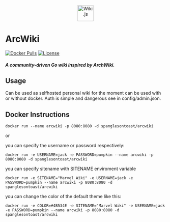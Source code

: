 <div align="center">

<picture>
  <img alt="Wiki.js" src="https://cdn.jsdelivr.net/gh/ArcWiki/ArcWiki@2221be3f4becabe2d61d9da0e9d5114979f7a2be/assets/images/arcwiki.svg" width="50">
</picture>

</div>

# ArcWiki
[![Docker Pulls](https://img.shields.io/docker/pulls/spanglesontoast/arcwiki)](https://hub.docker.com/r/spanglesontoast/arcwiki)
[![License](https://img.shields.io/badge/license-GPLv3-blue.svg?style=flat)](https://github.com/requarks/wiki/blob/master/LICENSE)
##### A community-driven Go wiki inspired by ArchWiki.

## Usage
Can be used as selfhosted personal wiki for the moment can be used with or without docker. 
Auth is simple and dangerous see in config/admin.json.

## Docker Instructions

``` docker run --name arcwiki -p 8080:8080 -d spanglesontoast/arcwiki ```

or

you can specify the username or password respectively:

``` docker run -e USERNAME=jack -e PASSWORD=pumpkin --name arcwiki -p 8080:8080 -d spanglesontoast/arcwiki ```

you can specify sitename with SITENAME enviroment variable

``` docker run -e SITENAME="Marvel Wiki" -e USERNAME=jack -e PASSWORD=pumpkin --name arcwiki -p 8080:8080 -d spanglesontoast/arcwiki ```

you can change the color of the default theme like this:

``` docker run -e COLOR=#4B534E -e SITENAME="Marvel Wiki" -e USERNAME=jack -e PASSWORD=pumpkin --name arcwiki -p 8080:8080 -d spanglesontoast/arcwiki ```

